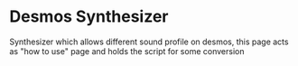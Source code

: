 # Desmos Synthesizer
 Synthesizer which allows different sound profile on desmos, this page acts as "how to use" page and holds the script for some conversion 
